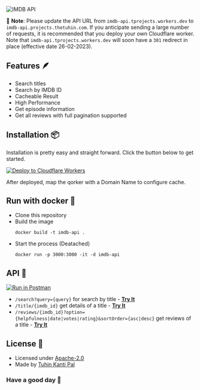 ![IMDB API](https://user-images.githubusercontent.com/51857187/170807293-a52d8141-f743-4501-82e5-55e3d4286e61.jpg)

📖 **Note**: Please update the API URL from `imdb-api.tprojects.workers.dev` to `imdb-api.projects.thetuhin.com`. If you anticipate sending a large number of requests, it is recommended that you deploy your own Cloudflare worker. Note that `imdb-api.tprojects.workers.dev` will soon have a `301` redirect in place (effective date 26-02-2023).

## Features 🪶

- Search titles
- Search by IMDB ID
- Cacheable Result
- High Performance
- Get episode information
- Get all reviews with full pagination supported

## Installation 📦

Installation is pretty easy and straight forward. Click the button below to get started.

[![Deploy to Cloudflare Workers](https://deploy.workers.cloudflare.com/button)](https://deploy.workers.cloudflare.com/?url=https://github.com/tuhinpal/imdb-api)

After deployed, map the qorker with a Domain Name to configure cache.

## Run with docker 🐋

- Clone this repository
- Build the image
  ```
  docker build -t imdb-api .
  ```
- Start the process (Deatached)
  ```
  docker run -p 3000:3000 -it -d imdb-api
  ```

## API 📡

[![Run in Postman](https://run.pstmn.io/button.svg)](https://app.getpostman.com/run-collection/12162111-12f08f8e-a76b-4cf4-a7b9-17cb9f95dd82?action=collection%2Ffork&collection-url=entityId%3D12162111-12f08f8e-a76b-4cf4-a7b9-17cb9f95dd82%26entityType%3Dcollection%26workspaceId%3Df96b67fc-548b-4248-af81-f654c97a867f)

- `/search?query={query}` for search by title - **[Try It](https://imdb-api.projects.thetuhin.com/search?query=Little%20Things)**
- `/title/{imdb_id}` get details of a title - **[Try It](https://imdb-api.projects.thetuhin.com/title/tt6522580)**
- `/reviews/{imdb_id}?option={helpfulness|date|votes|rating}&sortOrder={asc|desc}` get reviews of a title - **[Try It](https://imdb-api.projects.thetuhin.com/reviews/tt6522580?option=date&sortOrder=desc)**

## License 🎯

- Licensed under [Apache-2.0](https://github.com/tuhinpal/imdb-api/blob/master/LICENSE)
- Made by [Tuhin Kanti Pal](https://github.com/tuhinpal)

### Have a good day 🤘
